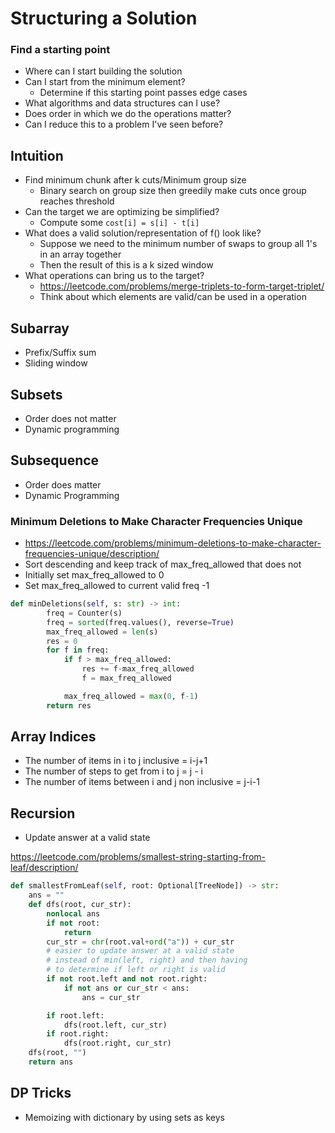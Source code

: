 # Structuring a Solution

### Find a starting point

- Where can I start building the solution
- Can I start from the minimum element?
  - Determine if this starting point passes edge cases
- What algorithms and data structures can I use?
- Does order in which we do the operations matter?
- Can I reduce this to a problem I've seen before?
## Intuition

- Find minimum chunk after k cuts/Minimum group size
	- Binary search on group size then greedily make cuts once group reaches threshold
- Can the target we are optimizing be simplified?
	- Compute some `cost[i] = s[i] - t[i]`
- What does a valid solution/representation of f() look like?
	- Suppose we need to the minimum number of swaps to group all 1's in an array together
	- Then the result of this is a k sized window
- What operations can bring us to the target?
	- https://leetcode.com/problems/merge-triplets-to-form-target-triplet/
	- Think about which elements are valid/can be used in a operation

## Subarray
- Prefix/Suffix sum
- Sliding window
## Subsets
- Order does not matter
- Dynamic programming
## Subsequence
- Order does matter
- Dynamic Programming

### Minimum Deletions to Make Character Frequencies Unique

- https://leetcode.com/problems/minimum-deletions-to-make-character-frequencies-unique/description/
- Sort descending and keep track of max_freq_allowed that does not
- Initially set max_freq_allowed to 0
- Set max_freq_allowed to current valid freq -1

```python
def minDeletions(self, s: str) -> int:
        freq = Counter(s)
        freq = sorted(freq.values(), reverse=True)
        max_freq_allowed = len(s)
        res = 0
        for f in freq:
            if f > max_freq_allowed:
                res += f-max_freq_allowed
                f = max_freq_allowed

            max_freq_allowed = max(0, f-1)
        return res
```


## Array Indices

- The number of items in i to j inclusive = i-j+1
- The number of steps to get from i to j = j - i
- The number of items between i and j non inclusive = j-i-1


## Recursion

- Update answer at a valid state

https://leetcode.com/problems/smallest-string-starting-from-leaf/description/

```python
def smallestFromLeaf(self, root: Optional[TreeNode]) -> str:
	ans = ""
	def dfs(root, cur_str):
		nonlocal ans
		if not root:
			return
		cur_str = chr(root.val+ord("a")) + cur_str
		# easier to update answer at a valid state
		# instead of min(left, right) and then having
		# to determine if left or right is valid
		if not root.left and not root.right:
			if not ans or cur_str < ans:
				ans = cur_str

		if root.left:
			dfs(root.left, cur_str)
		if root.right:
			dfs(root.right, cur_str)
	dfs(root, "")
	return ans
```

## DP Tricks

- Memoizing with dictionary by using sets as keys